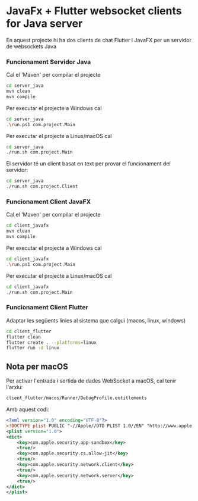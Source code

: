 # JavaFx + Flutter websocket clients for Java server
 
En aquest projecte hi ha dos clients de chat Flutter i JavaFX per un servidor de websockets Java

### Funcionament Servidor Java ###

Cal el 'Maven' per compilar el projecte
```bash
cd server_java
mvn clean
mvn compile
```

Per executar el projecte a Windows cal
```bash
cd server_java
.\run.ps1 com.project.Main
```

Per executar el projecte a Linux/macOS cal
```bash
cd server_java
./run.sh com.project.Main
```

El servidor té un client basat en text per provar el funcionament del servidor:
```bash
cd server_java
./run.sh com.project.Client
```

### Funcionament Client JavaFX ###

Cal el 'Maven' per compilar el projecte
```bash
cd client_javafx
mvn clean
mvn compile
```

Per executar el projecte a Windows cal
```bash
cd client_javafx
.\run.ps1 com.project.Main
```

Per executar el projecte a Linux/macOS cal
```bash
cd client_javafx
./run.sh com.project.Main
```

### Funcionament Client Flutter ###
Adaptar les següents linies al sistema que calgui (macos, linux, windows)
```bash
cd client_flutter
flutter clean
flutter create . --platforms=linux
flutter run -d linux
```

## Nota per macOS

Per activar l'entrada i sortida de dades WebSocket a macOS, cal tenir l'arxiu:

```bash
client_flutter/macos/Runner/DebugProfile.entitlements
```

Amb aquest codi:
```xml
<?xml version="1.0" encoding="UTF-8"?>
<!DOCTYPE plist PUBLIC "-//Apple//DTD PLIST 1.0//EN" "http://www.apple.com/DTDs/PropertyList-1.0.dtd">
<plist version="1.0">
<dict>
	<key>com.apple.security.app-sandbox</key>
	<true/>
	<key>com.apple.security.cs.allow-jit</key>
	<true/>
	<key>com.apple.security.network.client</key>
	<true/>
	<key>com.apple.security.network.server</key>
	<true/>
</dict>
</plist>

```